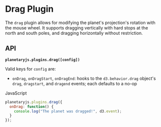 Drag Plugin
===========

The `drag` plugin allows for modifying the planet's projection's rotation with the mouse wheel. It supports dragging vertically with hard stops at the north and south poles, and dragging horizontally without restriction.

API
---

**`planetaryjs.plugins.drag([config])`**

Valid keys for `config` are:

* `onDrag`, `onDragStart`, `onDragEnd`: hooks to the `d3.behavior.drag` object's `drag`, `dragstart`, and `dragend` events; each defaults to a no-op

<div class='ui raise segment'>
<div class='ui red ribbon label'>JavaScript</div>

```javascript
planetaryjs.plugins.drag({
  onDrag: function() {
    console.log("The planet was dragged!", d3.event);
  }
});
```
</div>
